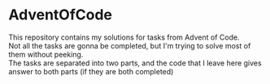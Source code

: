 # AdventOfCode
This repository contains my solutions for tasks from Advent of Code.  
Not all the tasks are gonna be completed, but I'm trying to solve most of them without peeking.  
The tasks are separated into two parts, and the code that I leave here gives answer to both parts (if they are both completed)